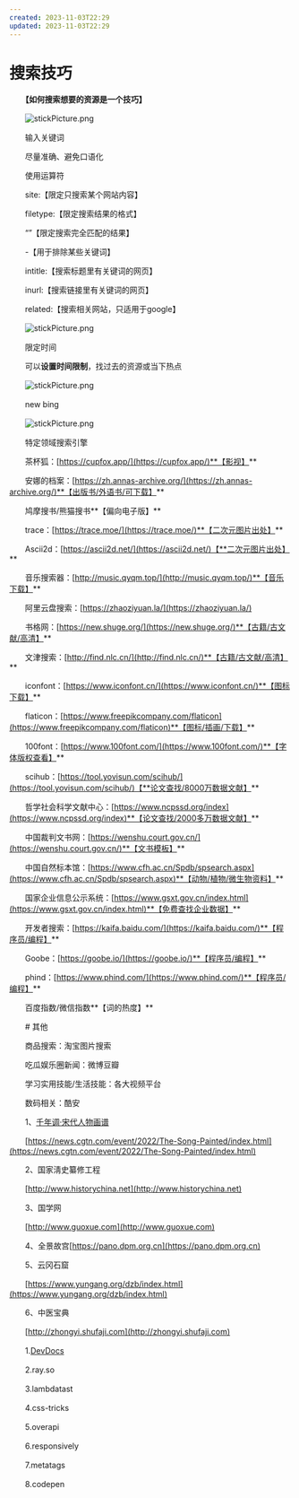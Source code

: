 ```yaml
---
created: 2023-11-03T22:29
updated: 2023-11-03T22:29
---
```

# 搜索技巧

　　**【如何搜索想要的资源是一个技巧】**

　　![stickPicture.png](image1-20230708221750-etcsdxq.png)

　　输入关键词

　　尽量准确、避免口语化

　　使用运算符

　　site:【限定只搜索某个网站内容】

　　filetype:【限定搜索结果的格式】

　　“”【限定搜索完全匹配的结果】

　　-【用于排除某些关键词】

　　intitle:【搜索标题里有关键词的网页】

　　inurl:【搜索链接里有关键词的网页】

　　related:【搜索相关网站，只适用于google】

　　![stickPicture.png](image2-20230708221750-l3lkdep.png)

　　限定时间

　　可以**设置时间限制**，找过去的资源或当下热点

　　![stickPicture.png](image3-20230708221750-2b855rx.png)

　　new bing

　　![stickPicture.png](image4-20230708221750-x43fc9z.png)

　　特定领域搜索引擎

　　茶杯狐：[https://cupfox.app/](https://cupfox.app/)​**【影视】**

　　安娜的档案：[https://zh.annas-archive.org/](https://zh.annas-archive.org/)​**【出版书/外语书/可下载】**

　　鸠摩搜书/熊猫搜书**【偏向电子版】**

　　trace：[https://trace.moe/](https://trace.moe/)​**【二次元图片出处】**

　　Ascii2d：[https://ascii2d.net/](https://ascii2d.net/)【**二次元图片出处】**

　　音乐搜索器：[http://music.qyqm.top/](http://music.qyqm.top/)​**【音乐下载】**

　　阿里云盘搜索：[https://zhaoziyuan.la/](https://zhaoziyuan.la/)

　　书格网：[https://new.shuge.org/](https://new.shuge.org/)​**【古籍/古文献/高清】**

　　文津搜索：[http://find.nlc.cn/](http://find.nlc.cn/)​**【古籍/古文献/高清】**

　　iconfont：[https://www.iconfont.cn/](https://www.iconfont.cn/)​**【图标下载】**

　　flaticon：[https://www.freepikcompany.com/flaticon](https://www.freepikcompany.com/flaticon)​**【图标/插画/下载】**

　　100font：[https://www.100font.com/](https://www.100font.com/)​**【字体版权查看】**

　　scihub：[https://tool.yovisun.com/scihub/](https://tool.yovisun.com/scihub/)【**论文查找/8000万数据文献】**

　　哲学社会科学文献中心：[https://www.ncpssd.org/index](https://www.ncpssd.org/index)​**【论文查找/2000多万数据文献】**

　　中国裁判文书网：[https://wenshu.court.gov.cn/](https://wenshu.court.gov.cn/)​**【文书模板】**

　　中国自然标本馆：[https://www.cfh.ac.cn/Spdb/spsearch.aspx](https://www.cfh.ac.cn/Spdb/spsearch.aspx)​**【动物/植物/微生物资料】**

　　国家企业信息公示系统：[https://www.gsxt.gov.cn/index.html](https://www.gsxt.gov.cn/index.html)​**【免费查找企业数据】**

　　开发者搜索：[https://kaifa.baidu.com/](https://kaifa.baidu.com/)​**【程序员/编程】**

　　Goobe：[https://goobe.io/](https://goobe.io/)​**【程序员/编程】**

　　phind：[https://www.phind.com/](https://www.phind.com/)​**【程序员/编程】**

　　百度指数/微信指数**【词的热度】**

　　\# 其他

　　商品搜索：淘宝图片搜索

　　吃瓜娱乐圈新闻：微博豆瓣

　　学习实用技能/生活技能：各大视频平台

　　数码相关：酷安

　　1、[千年调·宋代人物画谱](true) 

　　[https://news.cgtn.com/event/2022/The-Song-Painted/index.html](https://news.cgtn.com/event/2022/The-Song-Painted/index.html)

　　2、国家淸史纂修工程

　　[http://www.historychina.net](http://www.historychina.net)

　　3、国学网

　　[http://www.guoxue.com](http://www.guoxue.com)

　　4、全景故宫[https://pano.dpm.org.cn](https://pano.dpm.org.cn)

　　5、云冈石窟

　　[https://www.yungang.org/dzb/index.html](https://www.yungang.org/dzb/index.html)

　　6、中医宝典

　　[http://zhongyi.shufaji.com](http://zhongyi.shufaji.com)

　　1.[DevDocs](true)

　　2.ray.so

　　3.lambdatast

　　4.css-tricks

　　5.overapi

　　6.responsively

　　7.metatags

　　8.codepen
